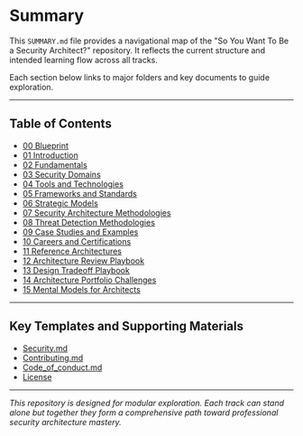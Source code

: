 # Summary

This `SUMMARY.md` file provides a navigational map of the "So You Want To Be a Security Architect?" repository. It reflects the current structure and intended learning flow across all tracks.

Each section below links to major folders and key documents to guide exploration.

---

## Table of Contents

- [00 Blueprint](00_blueprint/README.md)
- [01 Introduction](01_introduction/README.md)
- [02 Fundamentals](02_fundamentals/README.md)
- [03 Security Domains](03_security_domains/README.md)
- [04 Tools and Technologies](04_tools_and_technologies/README.md)
- [05 Frameworks and Standards](05_frameworks_and_standards/README.md)
- [06 Strategic Models](06_strategic_models/README.md)
- [07 Security Architecture Methodologies](07_security_architecture_methodologies/README.md)
- [08 Threat Detection Methodologies](08_threat_detection_methodologies/README.md)
- [09 Case Studies and Examples](09_case_studies_and_examples/README.md)
- [10 Careers and Certifications](10_careers_and_certifications/README.md)
- [11 Reference Architectures](11_reference_architectures/README.md)
- [12 Architecture Review Playbook](12_architecture_review_playbook/README.md)
- [13 Design Tradeoff Playbook](13_design_tradeoff_playbook/README.md)
- [14 Architecture Portfolio Challenges](14_architecture_portfolio_challenges/README.md)
- [15 Mental Models for Architects](15_mental_models_for_architects/README.md)

---

## Key Templates and Supporting Materials

- [Security.md](security.md)
- [Contributing.md](contributing.md)
- [Code_of_conduct.md](code_of_conduct.md)
- [License](LICENSE)

---

*This repository is designed for modular exploration. Each track can stand alone but together they form a comprehensive path toward professional security architecture mastery.*